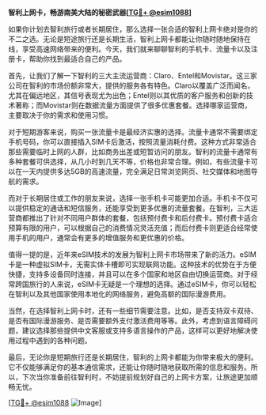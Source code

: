 **智利上网卡，畅游南美大陆的秘密武器[[TG💪+ @esim1088](https://t.me/s/esim1088)]**

如果你计划去智利旅行或者长期居住，那么选择一张合适的智利上网卡绝对是你的不二之选。无论是短途旅行还是长期生活，智利上网卡都能让你随时随地保持在线，享受高速网络带来的便利。今天，我们就来聊聊智利的手机卡、流量卡以及注册卡，帮助你找到最适合自己的产品。

首先，让我们了解一下智利的三大主流运营商：Claro、Entel和Movistar。这三家公司在智利的市场份额非常大，提供的服务各有特色。Claro以覆盖广泛而闻名，尤其在偏远地区，其信号表现尤为出色；Entel则以其优质的客户服务和创新的技术著称；而Movistar则在数据流量方面提供了很多优惠套餐。选择哪家运营商，主要取决于你的需求和使用习惯。

对于短期游客来说，购买一张流量卡是最经济实惠的选择。流量卡通常不需要绑定手机号码，你可以直接插入SIM卡后激活，按照流量消耗付费。这种方式非常适合那些需要临时上网的人群，比如商务出差或短暂访问的朋友。智利的流量卡通常有多种套餐可供选择，从几小时到几天不等，价格也非常合理。例如，有些流量卡可以在一天内提供多达5GB的高速流量，完全满足日常浏览网页、社交媒体和地图导航的需求。

而对于长期居住或工作的朋友来说，选择一张手机卡可能更加合适。手机卡不仅可以提供稳定的通话和短信服务，还能享受到更多优惠的流量套餐。在智利，三大运营商都推出了针对不同用户群体的套餐，包括预付费卡和后付费卡。预付费卡适合预算有限的用户，可以根据自己的消费情况灵活充值；而后付费卡则更适合经常使用手机的用户，通常会有更多的增值服务和更优惠的价格。

值得一提的是，近年来eSIM技术的发展为智利上网卡市场带来了新的活力。eSIM卡是一种虚拟SIM卡，无需实体卡槽即可实现联网功能。这种技术的优势在于方便快捷，支持多设备同时连接，并且可以在多个国家和地区自由切换运营商。对于经常跨国旅行的人来说，eSIM卡无疑是一个理想的选择。通过eSIM卡，你可以轻松在智利以及其他国家使用本地化的网络服务，避免高额的国际漫游费用。

当然，在选择智利上网卡时，还有一些细节需要注意。比如，是否支持双卡双待、是否有国际漫游服务、是否需要额外支付激活费用等等。此外，考虑到语言障碍问题，建议选择那些提供中文客服或支持多语言操作的产品，这样可以更好地解决使用过程中遇到的各种问题。

最后，无论你是短期旅行还是长期居住，智利的上网卡都能为你带来极大的便利。它不仅能够满足你的基本通信需求，还能让你随时随地获取所需的信息和服务。所以，下次当你准备前往智利时，不妨提前规划好自己的上网卡方案，让旅途更加顺畅无忧。

[[TG💪+ @esim1088](https://t.me/s/esim1088) ![Image](https://i.postimg.cc/4NQfJmqS/Snipaste-2025-05-13-00-14-12.png)]